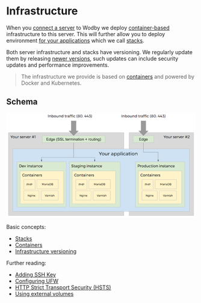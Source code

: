 # Infrastructure

When you [connect a server](../servers/README.md) to Wodby we deploy [container-based](../stacks/containers/containers.md) infrastructure to this server. This will further allow you to deploy environment [for your applications](../apps/deploy.md) which we call [stacks](../stacks/README.md). 

Both server infrastructure and stacks have versioning. We regularly update them by releasing [newer versions](versioning.md), such updates can include security updates and performance improvements.
 
> The infrastructure we provide is based on [containers](../stacks/containers/containers.md) and powered by Docker and Kubernetes.

## Schema

![](_images/schema.png)

Basic concepts:

* [Stacks](../stacks/README.md)
* [Containers](../stacks/containers/containers.md)
* [Infrastructure versioning](versioning.md)

Further reading:

* [Adding SSH Key](keys.md)
* [Configuring UFW](ufw.md)
* [HTTP Strict Transport Security (HSTS)](hsts.md)
* [Using external volumes](../volumes.md)
